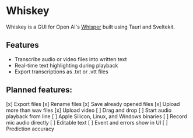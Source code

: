 # Whiskey
Whiskey is a GUI for Open AI's [Whisper](https://openai.com/blog/whisper/) built using Tauri and Sveltekit.

## Features
- Transcribe audio or video files into written text
- Real-time text highlighting during playback
- Export transcriptions as .txt or .vtt files


## Planned features: 
[x] Export files 
[x] Rename files 
[x] Save already opened files
[x] Upload more than wav files
[x] Upload video
[ ] Drag and drop
[ ] Start audio playback from line
[ ] Apple Silicon, Linux, and Windows binaries
[ ] Record mic audio directly
[ ] Editable text 
[ ] Event and errors show in UI 
[ ] Prediction accuracy 
